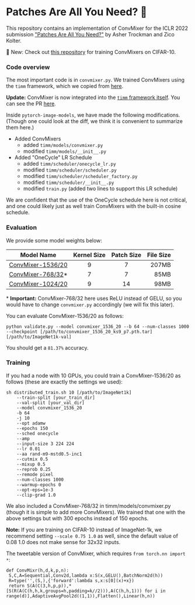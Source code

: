 # Patches Are All You Need? 🤷
This repository contains an implementation of ConvMixer for the ICLR 2022 submission ["Patches Are All You Need?"](https://openreview.net/forum?id=TVHS5Y4dNvM) by Asher Trockman and Zico Kolter.

🔎 New: Check out [this repository](https://github.com/locuslab/convmixer-cifar10) for training ConvMixers on CIFAR-10.

### Code overview
The most important code is in `convmixer.py`. We trained ConvMixers using the `timm` framework, which we copied from [here](http://github.com/rwightman/pytorch-image-models).

__**Update:**__ ConvMixer is now integrated into the [`timm` framework itself](https://github.com/rwightman/pytorch-image-models). You can see the PR [here](https://github.com/rwightman/pytorch-image-models/pull/910).

Inside `pytorch-image-models`, we have made the following modifications. (Though one could look at the diff, we think it is convenient to summarize them here.)

- Added ConvMixers
  - added `timm/models/convmixer.py`
  - modified `timm/models/__init__.py`
- Added "OneCycle" LR Schedule
  - added `timm/scheduler/onecycle_lr.py`
  - modified `timm/scheduler/scheduler.py`
  - modified `timm/scheduler/scheduler_factory.py`
  - modified `timm/scheduler/__init__.py`
  - modified `train.py` (added two lines to support this LR schedule)

We are confident that the use of the OneCycle schedule here is not critical, and one could likely just as well
train ConvMixers with the built-in cosine schedule.

### Evaluation
We provide some model weights below:

| Model Name | Kernel Size | Patch Size | File Size |
|------------|:-----------:|:----------:|----------:|
|[ConvMixer-1536/20](https://github.com/tmp-iclr/convmixer/releases/download/v1.0/convmixer_1536_20_ks9_p7.pth.tar)| 9 | 7 | 207MB |
|[ConvMixer-768/32](https://github.com/tmp-iclr/convmixer/releases/download/v1.0/convmixer_768_32_ks7_p7_relu.pth.tar)\*| 7 | 7 | 85MB |
|[ConvMixer-1024/20](https://github.com/tmp-iclr/convmixer/releases/download/v1.0/convmixer_1024_20_ks9_p14.pth.tar)| 9 | 14 | 98MB |

\* **Important:** ConvMixer-768/32 here uses ReLU instead of GELU, so you would have to change `convmixer.py` accordingly (we will fix this later).

You can evaluate ConvMixer-1536/20 as follows:

```
python validate.py --model convmixer_1536_20 --b 64 --num-classes 1000 --checkpoint [/path/to/convmixer_1536_20_ks9_p7.pth.tar] [/path/to/ImageNet1k-val]
```

You should get a `81.37%` accuracy.

### Training
If you had a node with 10 GPUs, you could train a ConvMixer-1536/20 as follows (these are exactly the settings we used):

```
sh distributed_train.sh 10 [/path/to/ImageNet1k] 
    --train-split [your_train_dir] 
    --val-split [your_val_dir] 
    --model convmixer_1536_20 
    -b 64 
    -j 10 
    --opt adamw 
    --epochs 150 
    --sched onecycle 
    --amp 
    --input-size 3 224 224
    --lr 0.01 
    --aa rand-m9-mstd0.5-inc1 
    --cutmix 0.5 
    --mixup 0.5 
    --reprob 0.25 
    --remode pixel 
    --num-classes 1000 
    --warmup-epochs 0 
    --opt-eps=1e-3 
    --clip-grad 1.0
```

We also included a ConvMixer-768/32 in timm/models/convmixer.py (though it is simple to add more ConvMixers). We trained that one with the above settings but with 300 epochs instead of 150 epochs.

__**Note:**__ If you are training on CIFAR-10 instead of ImageNet-1k, we recommend setting `--scale 0.75 1.0` as well, since the default value of 0.08 1.0 does not make sense for 32x32 inputs.

The tweetable version of ConvMixer, which requires `from torch.nn import *`:

```
def ConvMixr(h,d,k,p,n):
 S,C,A=Sequential,Conv2d,lambda x:S(x,GELU(),BatchNorm2d(h))
 R=type('',(S,),{'forward':lambda s,x:s[0](x)+x})
 return S(A(C(3,h,p,p)),*[S(R(A(C(h,h,k,groups=h,padding=k//2))),A(C(h,h,1))) for i in range(d)],AdaptiveAvgPool2d((1,1)),Flatten(),Linear(h,n))
```
